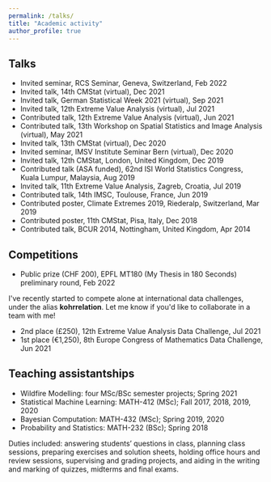 ```yaml
---
permalink: /talks/
title: "Academic activity"
author_profile: true
---
```


Talks
------
- Invited seminar, RCS Seminar, Geneva, Switzerland, Feb 2022
- Invited talk, 14th CMStat (virtual), Dec 2021
- Invited talk, German Statistical Week 2021 (virtual), Sep 2021
- Invited talk, 12th Extreme Value Analysis (virtual), Jul 2021
- Contributed talk, 12th Extreme Value Analysis (virtual), Jun 2021
- Contributed talk, 13th Workshop on Spatial Statistics and Image Analysis (virtual), May 2021
- Invited talk, 13th CMStat (virtual), Dec 2020
- Invited seminar, IMSV Institute Seminar Bern (virtual), Dec 2020
- Invited talk, 12th CMStat, London, United Kingdom, Dec 2019
- Contributed talk (ASA funded), 62nd ISI World Statistics Congress, Kuala Lumpur, Malaysia, Aug 2019
- Invited talk, 11th Extreme Value Analysis, Zagreb, Croatia, Jul 2019
- Contributed talk, 14th IMSC, Toulouse, France, Jun 2019
- Contributed poster, Climate Extremes 2019, Riederalp, Switzerland, Mar 2019
- Contributed poster, 11th CMStat, Pisa, Italy, Dec 2018
- Contributed talk, BCUR 2014, Nottingham, United Kingdom, Apr 2014


Competitions 
-------
- Public prize (CHF 200), EPFL MT180 (My Thesis in 180 Seconds) preliminary round, Feb 2022

I've recently started to compete alone at international data challenges, under the alias **kohrrelation**. Let me know if you'd like to collaborate in a team with me! 

- 2nd place (£250), 12th Extreme Value Analysis Data Challenge, Jul 2021
- 1st place (€1,250), 8th Europe Congress of Mathematics Data Challenge, Jun 2021


Teaching assistantships
-------
- Wildfire Modelling: four MSc/BSc semester projects; Spring 2021
- Statistical Machine Learning: MATH-412 (MSc); Fall 2017, 2018, 2019, 2020
- Bayesian Computation: MATH-432 (MSc); Spring 2019, 2020
- Probability and Statistics: MATH-232 (BSc); Spring 2018

Duties included: answering students’ questions in class, planning class sessions, preparing exercises and solution sheets, holding office hours and review sessions, supervising and grading projects, and aiding in the writing and marking of quizzes, midterms and final exams. 





